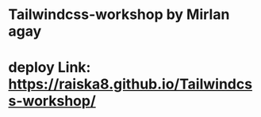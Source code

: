 # Tailwindcss-workshop by Mirlan agay
# deploy Link: https://raiska8.github.io/Tailwindcss-workshop/
